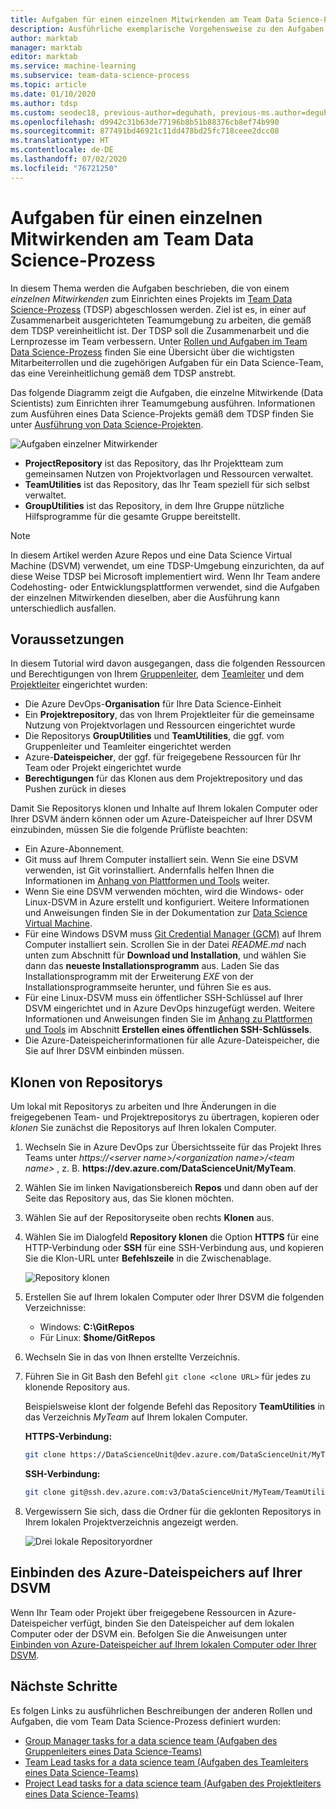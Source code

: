 ```yaml
---
title: Aufgaben für einen einzelnen Mitwirkenden am Team Data Science-Prozess
description: Ausführliche exemplarische Vorgehensweise zu den Aufgaben eines einzelnen Mitwirkenden an einem Data Science-Teamprojekt.
author: marktab
manager: marktab
editor: marktab
ms.service: machine-learning
ms.subservice: team-data-science-process
ms.topic: article
ms.date: 01/10/2020
ms.author: tdsp
ms.custom: seodec18, previous-author=deguhath, previous-ms.author=deguhath
ms.openlocfilehash: d9942c31b63de77196b8b51b88376cb8ef74b990
ms.sourcegitcommit: 877491bd46921c11dd478bd25fc718ceee2dcc08
ms.translationtype: HT
ms.contentlocale: de-DE
ms.lasthandoff: 07/02/2020
ms.locfileid: "76721250"
---
```

# <a name="tasks-for-an-individual-contributor-in-the-team-data-science-process"></a>Aufgaben für einen einzelnen Mitwirkenden am Team Data Science-Prozess

In diesem Thema werden die Aufgaben beschrieben, die von einem *einzelnen Mitwirkenden* zum Einrichten eines Projekts im [Team Data Science-Prozess](overview.md) (TDSP) abgeschlossen werden. Ziel ist es, in einer auf Zusammenarbeit ausgerichteten Teamumgebung zu arbeiten, die gemäß dem TDSP vereinheitlicht ist. Der TDSP soll die Zusammenarbeit und die Lernprozesse im Team verbessern. Unter [Rollen und Aufgaben im Team Data Science-Prozess](roles-tasks.md) finden Sie eine Übersicht über die wichtigsten Mitarbeiterrollen und die zugehörigen Aufgaben für ein Data Science-Team, das eine Vereinheitlichung gemäß dem TDSP anstrebt.

Das folgende Diagramm zeigt die Aufgaben, die einzelne Mitwirkende (Data Scientists) zum Einrichten ihrer Teamumgebung ausführen. Informationen zum Ausführen eines Data Science-Projekts gemäß dem TDSP finden Sie unter [Ausführung von Data Science-Projekten](project-execution.md). 

![Aufgaben einzelner Mitwirkender](./media/project-ic-tasks/project-ic-1-tdsp-data-scientist.png)

- **ProjectRepository** ist das Repository, das Ihr Projektteam zum gemeinsamen Nutzen von Projektvorlagen und Ressourcen verwaltet.
- **TeamUtilities** ist das Repository, das Ihr Team speziell für sich selbst verwaltet. 
- **GroupUtilities** ist das Repository, in dem Ihre Gruppe nützliche Hilfsprogramme für die gesamte Gruppe bereitstellt. 

> [!NOTE] 
> In diesem Artikel werden Azure Repos und eine Data Science Virtual Machine (DSVM) verwendet, um eine TDSP-Umgebung einzurichten, da auf diese Weise TDSP bei Microsoft implementiert wird. Wenn Ihr Team andere Codehosting- oder Entwicklungsplattformen verwendet, sind die Aufgaben der einzelnen Mitwirkenden dieselben, aber die Ausführung kann unterschiedlich ausfallen.

## <a name="prerequisites"></a>Voraussetzungen

In diesem Tutorial wird davon ausgegangen, dass die folgenden Ressourcen und Berechtigungen von Ihrem [Gruppenleiter](group-manager-tasks.md), dem [Teamleiter](team-lead-tasks.md) und dem [Projektleiter](project-lead-tasks.md) eingerichtet wurden:

- Die Azure DevOps-**Organisation** für Ihre Data Science-Einheit
- Ein **Projektrepository**, das von Ihrem Projektleiter für die gemeinsame Nutzung von Projektvorlagen und Ressourcen eingerichtet wurde
- Die Repositorys **GroupUtilities** und **TeamUtilities**, die ggf. vom Gruppenleiter und Teamleiter eingerichtet werden
- Azure-**Dateispeicher**, der ggf. für freigegebene Ressourcen für Ihr Team oder Projekt eingerichtet wurde
- **Berechtigungen** für das Klonen aus dem Projektrepository und das Pushen zurück in dieses 

Damit Sie Repositorys klonen und Inhalte auf Ihrem lokalen Computer oder Ihrer DSVM ändern können oder um Azure-Dateispeicher auf Ihrer DSVM einzubinden, müssen Sie die folgende Prüfliste beachten:

- Ein Azure-Abonnement.
- Git muss auf Ihrem Computer installiert sein. Wenn Sie eine DSVM verwenden, ist Git vorinstalliert. Andernfalls helfen Ihnen die Informationen im [Anhang von Plattformen und Tools](platforms-and-tools.md#appendix) weiter.
- Wenn Sie eine DSVM verwenden möchten, wird die Windows- oder Linux-DSVM in Azure erstellt und konfiguriert. Weitere Informationen und Anweisungen finden Sie in der Dokumentation zur [Data Science Virtual Machine](/azure/machine-learning/data-science-virtual-machine/).
- Für eine Windows DSVM muss [Git Credential Manager (GCM)](https://github.com/Microsoft/Git-Credential-Manager-for-Windows) auf Ihrem Computer installiert sein. Scrollen Sie in der Datei *README.md* nach unten zum Abschnitt für **Download und Installation**, und wählen Sie dann das **neueste Installationsprogramm** aus. Laden Sie das Installationsprogramm mit der Erweiterung *EXE* von der Installationsprogrammseite herunter, und führen Sie es aus. 
- Für eine Linux-DSVM muss ein öffentlicher SSH-Schlüssel auf Ihrer DSVM eingerichtet und in Azure DevOps hinzugefügt werden. Weitere Informationen und Anweisungen finden Sie im [Anhang zu Plattformen und Tools](platforms-and-tools.md#appendix) im Abschnitt **Erstellen eines öffentlichen SSH-Schlüssels**. 
- Die Azure-Dateispeicherinformationen für alle Azure-Dateispeicher, die Sie auf Ihrer DSVM einbinden müssen. 

## <a name="clone-repositories"></a>Klonen von Repositorys

Um lokal mit Repositorys zu arbeiten und Ihre Änderungen in die freigegebenen Team- und Projektrepositorys zu übertragen, kopieren oder *klonen* Sie zunächst die Repositorys auf Ihren lokalen Computer. 

1. Wechseln Sie in Azure DevOps zur Übersichtsseite für das Projekt Ihres Teams unter *https:\//\<server name>/\<organization name>/\<team name>* , z. B. **https:\//dev.azure.com/DataScienceUnit/MyTeam**.
   
1. Wählen Sie im linken Navigationsbereich **Repos** und dann oben auf der Seite das Repository aus, das Sie klonen möchten.
   
1. Wählen Sie auf der Repositoryseite oben rechts **Klonen** aus.
   
1. Wählen Sie im Dialogfeld **Repository klonen** die Option **HTTPS** für eine HTTP-Verbindung oder **SSH** für eine SSH-Verbindung aus, und kopieren Sie die Klon-URL unter **Befehlszeile** in die Zwischenablage.
   
   ![Repository klonen](./media/project-ic-tasks/clone.png)
   
1. Erstellen Sie auf Ihrem lokalen Computer oder Ihrer DSVM die folgenden Verzeichnisse:
   
   - Windows: **C:\GitRepos**
   - Für Linux: **$home/GitRepos**
   
1. Wechseln Sie in das von Ihnen erstellte Verzeichnis.
   
1. Führen Sie in Git Bash den Befehl `git clone <clone URL>` für jedes zu klonende Repository aus. 
   
   Beispielsweise klont der folgende Befehl das Repository **TeamUtilities** in das Verzeichnis *MyTeam* auf Ihrem lokalen Computer. 
   
   **HTTPS-Verbindung:**
   
   ```bash
   git clone https://DataScienceUnit@dev.azure.com/DataScienceUnit/MyTeam/_git/TeamUtilities
   ```
   
   **SSH-Verbindung:**
   
   ```bash
   git clone git@ssh.dev.azure.com:v3/DataScienceUnit/MyTeam/TeamUtilities
   ```
   
1. Vergewissern Sie sich, dass die Ordner für die geklonten Repositorys in Ihrem lokalen Projektverzeichnis angezeigt werden.
   
   ![Drei lokale Repositoryordner](./media/project-ic-tasks/project-ic-5-three-repo-cloned-to-ic-linux.png)

## <a name="mount-azure-file-storage-to-your-dsvm"></a>Einbinden des Azure-Dateispeichers auf Ihrer DSVM

Wenn Ihr Team oder Projekt über freigegebene Ressourcen in Azure-Dateispeicher verfügt, binden Sie den Dateispeicher auf dem lokalen Computer oder der DSVM ein. Befolgen Sie die Anweisungen unter [Einbinden von Azure-Dateispeicher auf Ihrem lokalen Computer oder Ihrer DSVM](team-lead-tasks.md#mount-azure-file-storage-on-your-local-machine-or-dsvm).

## <a name="next-steps"></a>Nächste Schritte

Es folgen Links zu ausführlichen Beschreibungen der anderen Rollen und Aufgaben, die vom Team Data Science-Prozess definiert wurden:

- [Group Manager tasks for a data science team (Aufgaben des Gruppenleiters eines Data Science-Teams)](group-manager-tasks.md)
- [Team Lead tasks for a data science team (Aufgaben des Teamleiters eines Data Science-Teams)](team-lead-tasks.md)
- [Project Lead tasks for a data science team (Aufgaben des Projektleiters eines Data Science-Teams)](project-lead-tasks.md)

